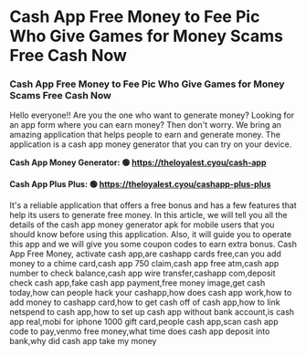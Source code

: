 # Cash App Free Money to Fee Pic Who Give Games for Money Scams Free Cash Now

### Cash App Free Money to Fee Pic Who Give Games for Money Scams Free Cash Now

Hello everyone!! Are you the one who want to generate money? Looking for an app form where you can earn money? Then don't worry. We bring an amazing application that helps people to earn and generate money. The application is a cash app money generator that you can try on your device.

<strong>Cash App Money Generator: 🟢 https://theloyalest.cyou/cash-app</strong>

<strong>Cash App Plus Plus: 🟢 https://theloyalest.cyou/cashapp-plus-plus</strong>

It's a reliable application that offers a free bonus and has a few features that help its users to generate free money. In this article, we will tell you all the details of the cash app money generator apk for mobile users that you should know before using this application. Also, it will guide you to operate this app and we will give you some coupon codes to earn extra bonus. Cash App Free Money, activate cash app,are cashapp cards free,can you add money to a chime card,cash app 750 claim,cash app free atm,cash app number to check balance,cash app wire transfer,cashapp com,deposit check cash app,fake cash app payment,free money image,get cash today,how can people hack your cashapp,how does cash app work,how to add money to cashapp card,how to get cash off of cash app,how to link netspend to cash app,how to set up cash app without bank account,is cash app real,mobi for iphone 1000 gift card,people cash app,scan cash app code to pay,venmo free money,what time does cash app deposit into bank,why did cash app take my money
